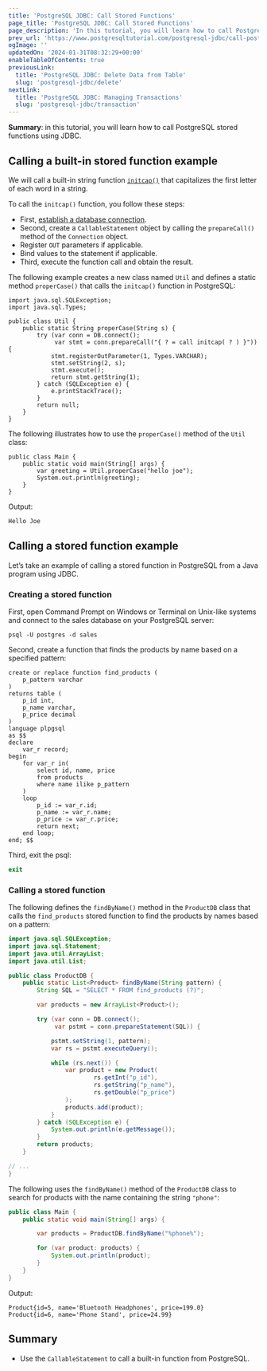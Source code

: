 ```yaml
---
title: 'PostgreSQL JDBC: Call Stored Functions'
page_title: 'PostgreSQL JDBC: Call Stored Functions'
page_description: 'In this tutorial, you will learn how to call PostgreSQL stored functions using JDBC.'
prev_url: 'https://www.postgresqltutorial.com/postgresql-jdbc/call-postgresql-stored-function/'
ogImage: ''
updatedOn: '2024-01-31T08:32:29+00:00'
enableTableOfContents: true
previousLink:
  title: 'PostgreSQL JDBC: Delete Data from Table'
  slug: 'postgresql-jdbc/delete'
nextLink:
  title: 'PostgreSQL JDBC: Managing Transactions'
  slug: 'postgresql-jdbc/transaction'
---
```


**Summary**: in this tutorial, you will learn how to call PostgreSQL stored functions using JDBC.

## Calling a built\-in stored function example

We will call a built\-in string function [`initcap()`](../postgresql-string-functions/postgresql-letter-case-functions) that capitalizes the first letter of each word in a string.

To call the `initcap()` function, you follow these steps:

- First, [establish a database connection](connecting-to-postgresql-database).
- Second, create a `CallableStatement` object by calling the `prepareCall()` method of the `Connection` object.
- Register `OUT` parameters if applicable.
- Bind values to the statement if applicable.
- Third, execute the function call and obtain the result.

The following example creates a new class named `Util` and defines a static method `properCase()` that calls the `initcap()` function in PostgreSQL:

```javasql
import java.sql.SQLException;
import java.sql.Types;

public class Util {
    public static String properCase(String s) {
        try (var conn = DB.connect();
             var stmt = conn.prepareCall("{ ? = call initcap( ? ) }")) {
            stmt.registerOutParameter(1, Types.VARCHAR);
            stmt.setString(2, s);
            stmt.execute();
            return stmt.getString(1);
        } catch (SQLException e) {
            e.printStackTrace();
        }
        return null;
    }
}
```

The following illustrates how to use the `properCase()` method of the `Util` class:

```pgsql
public class Main {
    public static void main(String[] args) {
        var greeting = Util.properCase("hello joe");
        System.out.println(greeting);
    }
}
```

Output:

```sql
Hello Joe
```

## Calling a stored function example

Let’s take an example of calling a stored function in PostgreSQL from a Java program using JDBC.

### Creating a stored function

First, open Command Prompt on Windows or Terminal on Unix\-like systems and connect to the sales database on your PostgreSQL server:

```
psql -U postgres -d sales
```

Second, create a function that finds the products by name based on a specified pattern:

```
create or replace function find_products (
	p_pattern varchar
)
returns table (
	p_id int,
	p_name varchar,
	p_price decimal
)
language plpgsql
as $$
declare
    var_r record;
begin
	for var_r in(
		select id, name, price
		from products
		where name ilike p_pattern
    )
	loop
		p_id := var_r.id;
		p_name := var_r.name;
		p_price := var_r.price;
        return next;
	end loop;
end; $$
```

Third, exit the psql:

```php
exit
```

### Calling a stored function

The following defines the `findByName()` method in the `ProductDB` class that calls the `find_products` stored function to find the products by names based on a pattern:

```java
import java.sql.SQLException;
import java.sql.Statement;
import java.util.ArrayList;
import java.util.List;

public class ProductDB {
    public static List<Product> findByName(String pattern) {
        String SQL = "SELECT * FROM find_products (?)";

        var products = new ArrayList<Product>();

        try (var conn = DB.connect();
             var pstmt = conn.prepareStatement(SQL)) {

            pstmt.setString(1, pattern);
            var rs = pstmt.executeQuery();

            while (rs.next()) {
                var product = new Product(
                        rs.getInt("p_id"),
                        rs.getString("p_name"),
                        rs.getDouble("p_price")
                );
                products.add(product);
            }
        } catch (SQLException e) {
            System.out.println(e.getMessage());
        }
        return products;
    }

// ...
}
```

The following uses the `findByName()` method of the `ProductDB` class to search for products with the name containing the string `"phone"`:

```java
public class Main {
    public static void main(String[] args) {

        var products = ProductDB.findByName("%phone%");

        for (var product: products) {
            System.out.println(product);
        }
    }
}
```

Output:

```
Product{id=5, name='Bluetooth Headphones', price=199.0}
Product{id=6, name='Phone Stand', price=24.99}
```

## Summary

- Use the `CallableStatement` to call a built\-in function from PostgreSQL.
